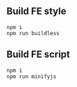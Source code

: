 ## Build FE style 
```
npm i
npm run buildless
```

## Build FE script 
```
npm i
npm run minifyjs
```
